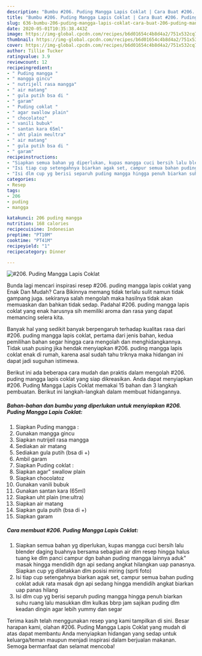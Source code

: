 ```yaml
---
description: "Bumbu #206. Puding Mangga Lapis Coklat | Cara Buat #206. Puding Mangga Lapis Coklat Yang Enak dan Simpel"
title: "Bumbu #206. Puding Mangga Lapis Coklat | Cara Buat #206. Puding Mangga Lapis Coklat Yang Enak dan Simpel"
slug: 636-bumbu-206-puding-mangga-lapis-coklat-cara-buat-206-puding-mangga-lapis-coklat-yang-enak-dan-simpel
date: 2020-05-01T10:35:38.443Z
image: https://img-global.cpcdn.com/recipes/b6d01654c4b8d4a2/751x532cq70/206-puding-mangga-lapis-coklat-foto-resep-utama.jpg
thumbnail: https://img-global.cpcdn.com/recipes/b6d01654c4b8d4a2/751x532cq70/206-puding-mangga-lapis-coklat-foto-resep-utama.jpg
cover: https://img-global.cpcdn.com/recipes/b6d01654c4b8d4a2/751x532cq70/206-puding-mangga-lapis-coklat-foto-resep-utama.jpg
author: Tillie Tucker
ratingvalue: 3.9
reviewcount: 12
recipeingredient:
- " Puding mangga "
- " mangga gincu"
- " nutrijell rasa mangga"
- " air matang"
- " gula putih bsa di "
- " garam"
- " Puding coklat "
- " agar swallow plain"
- " chocolatoz"
- " vanili bubuk"
- " santan kara 65ml"
- " uht plain meultra"
- " air matang"
- " gula putih bsa di "
- " garam"
recipeinstructions:
- "Siapkan semua bahan yg diperlukan, kupas mangga cuci bersih lalu blender daging buahnya bersama sebagian air dlm resep hingga halus tuang ke dlm panci campur dgn bahan puding mangga lainnya aduk&#34; masak hingga mendidih dgn api sedang angkat hilangkan uap panasnya. Siapkan cup yg diletakkan dlm posisi miring (sprti foto)"
- "Isi tiap cup setengahnya biarkan agak set, campur semua bahan puding coklat aduk rata masak dgn api sedang hingga mendidih angkat biarkan uap panas hilang"
- "Isi dlm cup yg berisi separuh puding mangga hingga penuh biarkan suhu ruang lalu masukkan dlm kulkas bbrp jam sajikan puding dlm keadan dingin agar lebih yummy dan segar"
categories:
- Resep
tags:
- 206
- puding
- mangga

katakunci: 206 puding mangga 
nutrition: 168 calories
recipecuisine: Indonesian
preptime: "PT10M"
cooktime: "PT41M"
recipeyield: "1"
recipecategory: Dinner

---
```



![#206. Puding Mangga Lapis Coklat](https://img-global.cpcdn.com/recipes/b6d01654c4b8d4a2/751x532cq70/206-puding-mangga-lapis-coklat-foto-resep-utama.jpg)

Bunda lagi mencari inspirasi resep #206. puding mangga lapis coklat yang Enak Dan Mudah? Cara Bikinnya memang tidak terlalu sulit namun tidak gampang juga. sekiranya salah mengolah maka hasilnya tidak akan memuaskan dan bahkan tidak sedap. Padahal #206. puding mangga lapis coklat yang enak harusnya sih memiliki aroma dan rasa yang dapat memancing selera kita.



Banyak hal yang sedikit banyak berpengaruh terhadap kualitas rasa dari #206. puding mangga lapis coklat, pertama dari jenis bahan, kedua pemilihan bahan segar hingga cara mengolah dan menghidangkannya. Tidak usah pusing jika hendak menyiapkan #206. puding mangga lapis coklat enak di rumah, karena asal sudah tahu triknya maka hidangan ini dapat jadi suguhan istimewa.


Berikut ini ada beberapa cara mudah dan praktis dalam mengolah #206. puding mangga lapis coklat yang siap dikreasikan. Anda dapat menyiapkan #206. Puding Mangga Lapis Coklat memakai 15 bahan dan 3 langkah pembuatan. Berikut ini langkah-langkah dalam membuat hidangannya.

<!--inarticleads1-->

##### Bahan-bahan dan bumbu yang diperlukan untuk menyiapkan #206. Puding Mangga Lapis Coklat:

1. Siapkan  Puding mangga :
1. Gunakan  mangga gincu
1. Siapkan  nutrijell rasa mangga
1. Sediakan  air matang
1. Sediakan  gula putih (bsa di +)
1. Ambil  garam
1. Siapkan  Puding coklat :
1. Siapkan  agar&#34; swallow plain
1. Siapkan  chocolatoz
1. Gunakan  vanili bubuk
1. Gunakan  santan kara (65ml)
1. Siapkan  uht plain (me:ultra)
1. Siapkan  air matang
1. Siapkan  gula putih (bsa di +)
1. Siapkan  garam




<!--inarticleads2-->

##### Cara membuat #206. Puding Mangga Lapis Coklat:

1. Siapkan semua bahan yg diperlukan, kupas mangga cuci bersih lalu blender daging buahnya bersama sebagian air dlm resep hingga halus tuang ke dlm panci campur dgn bahan puding mangga lainnya aduk&#34; masak hingga mendidih dgn api sedang angkat hilangkan uap panasnya. Siapkan cup yg diletakkan dlm posisi miring (sprti foto)
1. Isi tiap cup setengahnya biarkan agak set, campur semua bahan puding coklat aduk rata masak dgn api sedang hingga mendidih angkat biarkan uap panas hilang
1. Isi dlm cup yg berisi separuh puding mangga hingga penuh biarkan suhu ruang lalu masukkan dlm kulkas bbrp jam sajikan puding dlm keadan dingin agar lebih yummy dan segar




Terima kasih telah menggunakan resep yang kami tampilkan di sini. Besar harapan kami, olahan #206. Puding Mangga Lapis Coklat yang mudah di atas dapat membantu Anda menyiapkan hidangan yang sedap untuk keluarga/teman maupun menjadi inspirasi dalam berjualan makanan. Semoga bermanfaat dan selamat mencoba!
